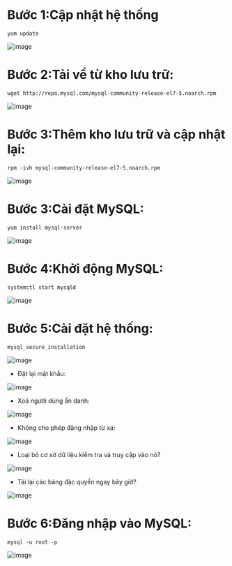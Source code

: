 # Bước 1:Cập nhật hệ thống
` yum update `

![image](https://user-images.githubusercontent.com/110179869/192211383-da72fa2f-007c-481e-b604-bdbecc1894b7.png)

# Bước 2:Tải về từ kho lưu trữ:
`wget http://repo.mysql.com/mysql-community-release-el7-5.noarch.rpm`

![image](https://user-images.githubusercontent.com/110179869/192211567-465cb264-fe4f-4fa3-878f-548cc1c6a012.png)

# Bước 3:Thêm kho lưu trữ và cập nhật lại:
`rpm -ivh mysql-community-release-el7-5.noarch.rpm`

![image](https://user-images.githubusercontent.com/110179869/192212026-04dda010-20dd-4706-a06b-a05a3f47cece.png)

# Bước 3:Cài đặt MySQL:
`yum install mysql-server`

![image](https://user-images.githubusercontent.com/110179869/192212395-e7925645-344c-4cc5-aa60-356d5ccc7765.png)

# Bước 4:Khởi động MySQL:
`systemctl start mysqld`

![image](https://user-images.githubusercontent.com/110179869/192212682-e4497418-d183-4f39-bd47-22592068091d.png)

# Bước 5:Cài đặt hệ thống:
`mysql_secure_installation`

![image](https://user-images.githubusercontent.com/110179869/192212972-30bcf886-2d72-4af2-bbfb-07a803e74b2c.png)

- Đặt lại mật khẩu:

![image](https://user-images.githubusercontent.com/110179869/192213744-a382e966-84d9-4214-a4a9-0cb39a24358e.png)

- Xoá người dùng ẩn danh:

![image](https://user-images.githubusercontent.com/110179869/192213670-92a05b25-7b8c-4eac-af88-a1ae17af839f.png)

- Không cho phép đăng nhập từ xa:

![image](https://user-images.githubusercontent.com/110179869/192213599-c4908bd5-0c3e-4711-9fed-c35992c656ac.png)

- Loại bỏ cơ sở dữ liệu kiểm tra và truy cập vào nó?

![image](https://user-images.githubusercontent.com/110179869/192213526-cf490854-9559-4ac9-8353-d4daf9ec6eda.png)

- Tải lại các bảng đặc quyền ngay bây giờ?

![image](https://user-images.githubusercontent.com/110179869/192213446-49c4cb33-f7a4-4d3b-8a21-d1878bd9123f.png)

# Bước 6:Đăng nhập vào MySQL:
`mysql -u root -p`

![image](https://user-images.githubusercontent.com/110179869/192214455-64505649-abc1-4da8-80b8-d9182f1c8376.png)





























